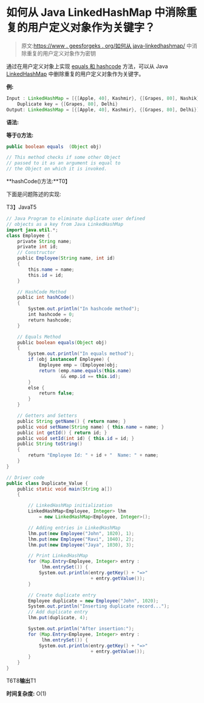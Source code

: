 # 如何从 Java LinkedHashMap 中消除重复的用户定义对象作为关键字？

> 原文:[https://www . geesforgeks . org/如何从 java-linkedhashmap/](https://www.geeksforgeeks.org/how-to-eliminate-duplicate-user-defined-objects-as-a-key-from-java-linkedhashmap/) 中消除重复的用户定义对象作为密钥

通过在用户定义对象上实现 [equals 和 hashcode](https://www.geeksforgeeks.org/equals-hashcode-methods-java/) 方法，可以从 Java [LinkedHashMap](https://www.geeksforgeeks.org/linkedhashmap-class-java-examples/) 中删除重复的用户定义对象作为关键字。

**例:**

```java
Input : LinkedHashMap = [{[Apple, 40], Kashmir}, {[Grapes, 80], Nashik}]
    Duplicate key = {[Grapes, 80], Delhi}
Output: LinkedHashMap = [{[Apple, 40], Kashmir}, {[Grapes, 80], Delhi}]
```

**语法:**

**等于()方法:**

```java
public boolean equals  (Object obj)

// This method checks if some other Object
// passed to it as an argument is equal to 
// the Object on which it is invoked.
```

**hashCode()方法:**T0】

下面是问题陈述的实现:

T3】JavaT5

```java
// Java Program to eliminate duplicate user defined
// objects as a key from Java LinkedHashMap
import java.util.*;
class Employee {
    private String name;
    private int id;
    // Constructor
    public Employee(String name, int id)
    {
        this.name = name;
        this.id = id;
    }

    // HashCode Method
    public int hashCode()
    {
        System.out.println("In hashcode method");
        int hashcode = 0;
        return hashcode;
    }

    // Equals Method
    public boolean equals(Object obj)
    {
        System.out.println("In equals method");
        if (obj instanceof Employee) {
            Employee emp = (Employee)obj;
            return (emp.name.equals(this.name)
                    && emp.id == this.id);
        }
        else {
            return false;
        }
    }

    // Getters and Setters
    public String getName() { return name; }
    public void setName(String name) { this.name = name; }
    public int getId() { return id; }
    public void setId(int id) { this.id = id; }
    public String toString()
    {
        return "Employee Id: " + id + "  Name: " + name;
    }
}

// Driver code
public class Duplicate_Value {
    public static void main(String a[])
    {

        // LinkedHashMap initialization
        LinkedHashMap<Employee, Integer> lhm
            = new LinkedHashMap<Employee, Integer>();

        // Adding entries in LinkedHashMap
        lhm.put(new Employee("John", 1020), 1);
        lhm.put(new Employee("Ravi", 1040), 2);
        lhm.put(new Employee("Jaya", 1030), 3);

        // Print LinkedHashMap
        for (Map.Entry<Employee, Integer> entry :
             lhm.entrySet()) {
            System.out.println(entry.getKey() + "=>"
                               + entry.getValue());
        }

        // Create duplicate entry
        Employee duplicate = new Employee("John", 1020);
        System.out.println("Inserting duplicate record...");
        // Add duplicate entry
        lhm.put(duplicate, 4);

        System.out.println("After insertion:");
        for (Map.Entry<Employee, Integer> entry :
             lhm.entrySet()) {
            System.out.println(entry.getKey() + "=>"
                               + entry.getValue());
        }
    }
}
```

T6T8**输出**T1

**时间复杂度:** O(1)
